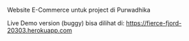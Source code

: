 Website E-Commerce untuk project di Purwadhika

Live Demo version (buggy) bisa dilihat di:  https://fierce-fjord-20303.herokuapp.com
